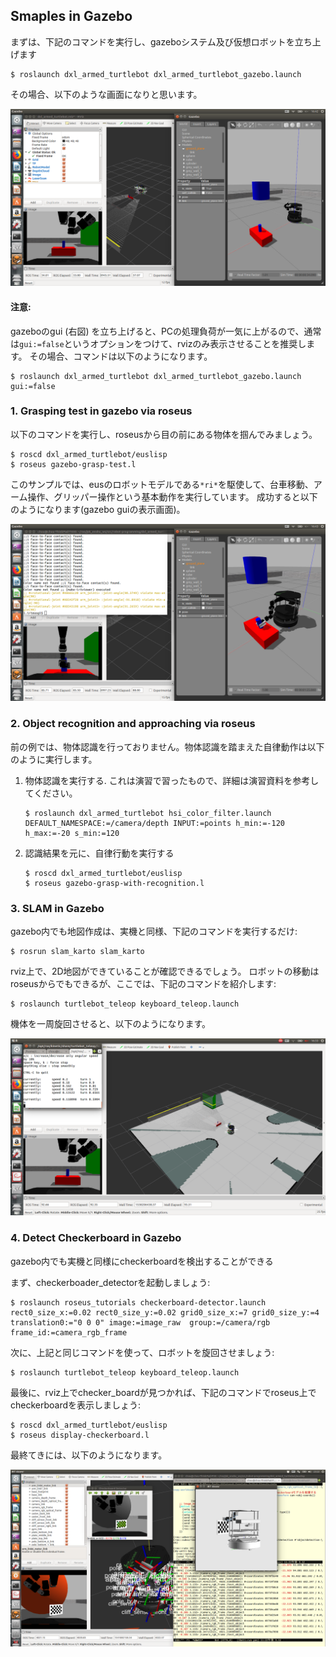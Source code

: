 ## Smaples in Gazebo

まずは、下記のコマンドを実行し、gazeboシステム及び仮想ロボットを立ち上げます
```
$ roslaunch dxl_armed_turtlebot dxl_armed_turtlebot_gazebo.launch
```

その場合、以下のような画面になりと思います。

![gazebo_turtlebot](images/gazebo_turtlebot2.png)

#### 注意:
gazeboのgui (右図) を立ち上げると、PCの処理負荷が一気に上がるので、通常は`gui:=false`というオプションをつけて、rvizのみ表示させることを推奨します。
その場合、コマンドは以下のようになります。

```
$ roslaunch dxl_armed_turtlebot dxl_armed_turtlebot_gazebo.launch gui:=false
```

### 1. Grasping test in gazebo via roseus

以下のコマンドを実行し、roseusから目の前にある物体を掴んでみましょう。

```
$ roscd dxl_armed_turtlebot/euslisp
$ roseus gazebo-grasp-test.l
```

このサンプルでは、eusのロボットモデルである`*ri*`を駆使して、台車移動、アーム操作、グリッパー操作という基本動作を実行しています。
成功すると以下のようになります(gazebo guiの表示画面)。

![gazebo_turtlebot_grasp](images/gazebo_turtlebot_grasp.png)

### 2. Object recognition and approaching via roseus
前の例では、物体認識を行っておりません。物体認識を踏まえた自律動作は以下のように実行します。

1. 物体認識を実行する. これは演習で習ったもので、詳細は演習資料を参考してください。
   ```
   $ roslaunch dxl_armed_turtlebot hsi_color_filter.launch DEFAULT_NAMESPACE:=/camera/depth INPUT:=points h_min:=-120 h_max:=-20 s_min:=120
   ```
2. 認識結果を元に、自律行動を実行する
   ```
   $ roscd dxl_armed_turtlebot/euslisp
   $ roseus gazebo-grasp-with-recognition.l
   ```

### 3. SLAM in Gazebo
gazebo内でも地図作成は、実機と同様、下記のコマンドを実行するだけ:
```
$ rosrun slam_karto slam_karto
```

rviz上で、2D地図ができていることが確認できるでしょう。
ロボットの移動はroseusからでもできるが、ここでは、下記のコマンドを紹介します:
```
$ roslaunch turtlebot_teleop keyboard_teleop.launch
```
機体を一周旋回させると、以下のようになります。

![gazebo_turtlebot_slam](images/gazebo_turtlebot_slam.png)

### 4. Detect Checkerboard in Gazebo
gazebo内でも実機と同様にcheckerboardを検出することができる

まず、checkerboader_detectorを起動しましょう:
```
$ roslaunch roseus_tutorials checkerboard-detector.launch rect0_size_x:=0.02 rect0_size_y:=0.02 grid0_size_x:=7 grid0_size_y:=4 translation0:="0 0 0" image:=image_raw  group:=/camera/rgb frame_id:=camera_rgb_frame
```


次に、上記と同じコマンドを使って、ロボットを旋回させましょう:
```
$ roslaunch turtlebot_teleop keyboard_teleop.launch
```

最後に、rviz上でchecker_boardが見つかれば、下記のコマンドでroseus上でcheckerboardを表示しましょう:

```
$ roscd dxl_armed_turtlebot/euslisp
$ roseus display-checkerboard.l
```

最終てきには、以下のようになります。

![gazebo_checkerboard](images/gazebo_checkerboard.png)



